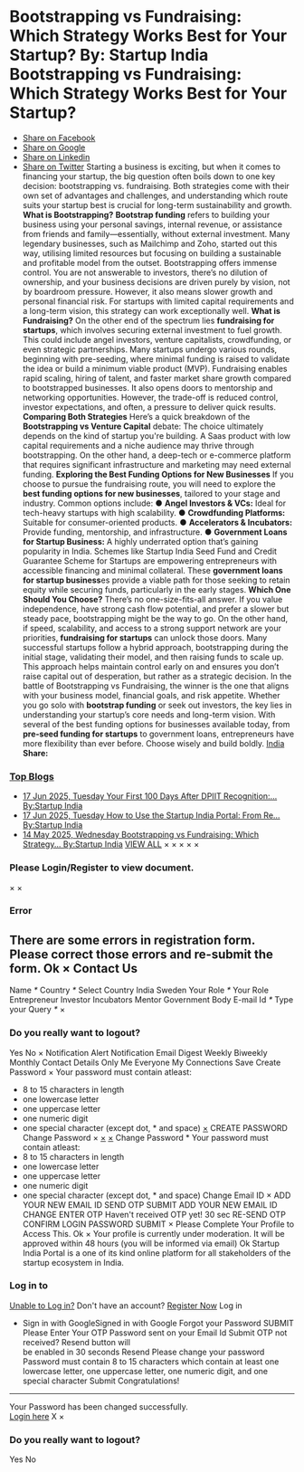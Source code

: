 Bootstrapping vs Fundraising: Which Strategy Works Best for Your Startup?
By: **Startup India**
Bootstrapping vs Fundraising: Which Strategy Works Best for Your Startup?
=========================================================================
* [Share on Facebook](https://www.facebook.com/sharer/sharer.php?u=https%3A//www.startupindia.gov.in/content/sih/en/bloglist/blogs/Bootstrapping-vs-Fundraising.html)
* [Share on Google](https://plus.google.com/share?url=https%3A//www.startupindia.gov.in/content/sih/en/bloglist/blogs/Bootstrapping-vs-Fundraising.html)
* [Share on Linkedin](https://www.linkedin.com/shareArticle?mini=true&url=https%3A//www.startupindia.gov.in/content/sih/en/bloglist/blogs/Bootstrapping-vs-Fundraising.html)
* [Share on Twitter](https://twitter.com/share?text=Bootstrapping%20vs%20Fundraising%3A%20Which%20Strategy%20Works%20Best%20for%20Your%20Startup?)
Starting a business is exciting, but when it comes to financing your startup, the big question often boils down to one key decision: bootstrapping vs. fundraising. Both strategies come with their own set of advantages and challenges, and understanding which route suits your startup best is crucial for long-term sustainability and growth.
**What is Bootstrapping?**
**Bootstrap funding** refers to building your business using your personal savings, internal revenue, or assistance from friends and family—essentially, without external investment. Many legendary businesses, such as Mailchimp and Zoho, started out this way, utilising limited resources but focusing on building a sustainable and profitable model from the outset.
Bootstrapping offers immense control. You are not answerable to investors, there’s no dilution of ownership, and your business decisions are driven purely by vision, not by boardroom pressure. However, it also means slower growth and personal financial risk. For startups with limited capital requirements and a long-term vision, this strategy can work exceptionally well.
**What is Fundraising?**
On the other end of the spectrum lies **fundraising for startups**, which involves securing external investment to fuel growth. This could include angel investors, venture capitalists, crowdfunding, or even strategic partnerships. Many startups undergo various rounds, beginning with pre-seeding, where minimal funding is raised to validate the idea or build a minimum viable product (MVP).
Fundraising enables rapid scaling, hiring of talent, and faster market share growth compared to bootstrapped businesses. It also opens doors to mentorship and networking opportunities. However, the trade-off is reduced control, investor expectations, and often, a pressure to deliver quick results.
**Comparing Both Strategies**
Here’s a quick breakdown of the **Bootstrapping vs Venture Capital** debate:
The choice ultimately depends on the kind of startup you're building. A Saas product with low capital requirements and a niche audience may thrive through bootstrapping. On the other hand, a deep-tech or e-commerce platform that requires significant infrastructure and marketing may need external funding.
**Exploring the Best Funding Options for New Businesses**
If you choose to pursue the fundraising route, you will need to explore the **best funding options for new businesses**, tailored to your stage and industry. Common options include:
● **Angel Investors & VCs:** Ideal for tech-heavy startups with high scalability.
● **Crowdfunding Platforms:** Suitable for consumer-oriented products.
● **Accelerators & Incubators:** Provide funding, mentorship, and infrastructure.
● **Government Loans for Startup Business:** A highly underrated option that’s gaining popularity in India. Schemes like Startup India Seed Fund and Credit Guarantee Scheme for Startups are empowering entrepreneurs with accessible financing and minimal collateral.
These **government loans for startup business**es provide a viable path for those seeking to retain equity while securing funds, particularly in the early stages.
**Which One Should You Choose?**
There’s no one-size-fits-all answer. If you value independence, have strong cash flow potential, and prefer a slower but steady pace, bootstrapping might be the way to go. On the other hand, if speed, scalability, and access to a strong support network are your priorities, **fundraising for startups** can unlock those doors.
Many successful startups follow a hybrid approach, bootstrapping during the initial stage, validating their model, and then raising funds to scale up. This approach helps maintain control early on and ensures you don’t raise capital out of desperation, but rather as a strategic decision.
In the battle of Bootstrapping vs Fundraising, the winner is the one that aligns with your business model, financial goals, and risk appetite. Whether you go solo with **bootstrap funding** or seek out investors, the key lies in understanding your startup’s core needs and long-term vision. With several of the best funding options for businesses available today, from **pre-seed funding for startups** to government loans, entrepreneurs have more flexibility than ever before. Choose wisely and build boldly.
[India](/content/sih/en/bloglist.html?tag=india)
**Share:**
### [Top Blogs](/content/sih/en/bloglist.html)
* [17 Jun 2025, Tuesday
  Your First 100 Days After DPIIT Recognition:...
  By:Startup India](/content/sih/en/bloglist/blogs/your-firs-100-days-after-DPIIT-recognition.html "Your First 100 Days After DPIIT Recognition: What to Do Next?")
* [17 Jun 2025, Tuesday
  How to Use the Startup India Portal: From Re...
  By:Startup India](/content/sih/en/bloglist/blogs/how-to-use-the-startup-india-portal-from-registration-to-growth.html "How to Use the Startup India Portal: From Registration to Growth")
* [14 May 2025, Wednesday
  Bootstrapping vs Fundraising: Which Strategy...
  By:Startup India](/content/sih/en/bloglist/blogs/Bootstrapping-vs-Fundraising.html "Bootstrapping vs Fundraising: Which Strategy Works Best for Your Startup?")
[VIEW ALL](/content/sih/en/bloglist.html)
×
×
×
×
×
### Please Login/Register to view document.
×
×
### Error
There are some errors in registration form. Please correct those errors and re-submit the form.
Ok
×
Contact Us
----------
Name
*\**
Country
*\**
Select Country
India
Sweden
Your Role
*\**
Your Role
Entrepreneur
Investor
Incubators
Mentor
Government Body
E-mail Id
*\**
Type your Query
*\**
×
### Do you really want to logout?
Yes
No
×
Notification Alert
Notification
Email Digest
Weekly
Biweekly
Monthly
Contact Details
Only Me
Everyone
My Connections
Save
Create Password
×
Your password must contain atleast:
* 8 to 15 characters in length
* one lowercase letter
* one uppercase letter
* one numeric digit
* one special character (except dot, \* and space)
[×](#)
CREATE PASSWORD
Change Password
×
[×](#)
[×](#)
Change Password
\* Your password must contain atleast:
* 8 to 15 characters in length
* one lowercase letter
* one uppercase letter
* one numeric digit
* one special character (except dot, \* and space)
Change Email ID
×
ADD YOUR NEW EMAIL ID
SEND OTP
SUBMIT
ADD YOUR NEW EMAIL ID
CHANGE
ENTER OTP
Haven't received OTP yet! 30 sec
RE-SEND OTP
CONFIRM LOGIN PASSWORD
SUBMIT
×
Please Complete Your Profile to
Access This.
Ok
×
Your profile is currently under moderation. It will be approved within 48 hours (you will be informed via email)
Ok
Startup India Portal is a one of its kind online platform for all stakeholders of the startup ecosystem in India.
### Log in to
[Unable to Log in?](#)
Don't have an account?  [Register Now](https://www.startupindia.gov.in/bhaskar/register)
Log in
* Sign in with GoogleSigned in with Google
Forgot your Password
SUBMIT
Please Enter Your OTP Password sent on your Email Id
Submit
OTP not received? Resend button will   
 be
enabled in
30
seconds
Resend
Please change your password
Password must contain 8 to 15 characters which contain at
least one lowercase letter, one uppercase letter, one numeric digit, and one
special character
Submit
Congratulations!
----------------
Your Password has been changed successfully.   
[Login here](#)
X
×
### Do you really want to logout?
Yes
No